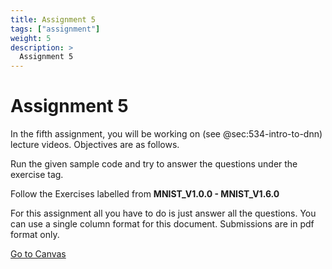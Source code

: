 ```yaml
---
title: Assignment 5
tags: ["assignment"]
weight: 5
description: >
  Assignment 5
---
```



# Assignment 5

In the fifth assignment, you will be working on (see
@sec:534-intro-to-dnn) lecture videos. Objectives are as follows.

Run the given sample code and try to answer the questions under the
exercise tag. 

Follow the Exercises labelled from **MNIST_V1.0.0 - MNIST_V1.6.0**

For this assignment all you have to do is just answer all the questions.
You can use a single column format for this document. Submissions are in 
pdf format only.

[Go to Canvas](https://iu.instructure.com/courses/1824048/assignments/9826772)



